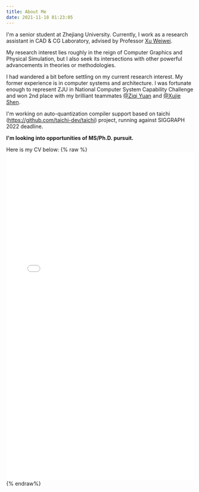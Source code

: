 ```yaml
---
title: About Me
date: 2021-11-18 01:23:05
---
```


I'm a senior student at Zhejiang University. Currently, I work as a research assistant in CAD & CG Laboratory, advised by Professor [Xu Weiwei](http://www.cad.zju.edu.cn/home/weiweixu/weiweixu_en.htm).

My research interest lies roughly in the reign of Computer Graphics and Physical Simulation, but I also seek its intersections with other powerful advancements in theories or methodologies. 

I had wandered a bit before settling on my current research interest. My former experience is in computer systems and architecture. I was fortunate enough to represent ZJU in National Computer System Capability Challenge and won 2nd place with my brilliant teammates [@Ziqi Yuan](https://github.com/monikerzju) and [@Xujie Shen](https://github.com/monikerzju). 

I'm working on auto-quantization compiler support based on taichi (https://github.com/taichi-dev/taichi) project, running against SIGGRAPH 2022 deadline. 

**I'm looking into opportunities of MS/Ph.D. pursuit.**

Here is my CV below:
{% raw %}
<embed src="./shy.pdf" width="100%" height="877px"/>
{% endraw%}
